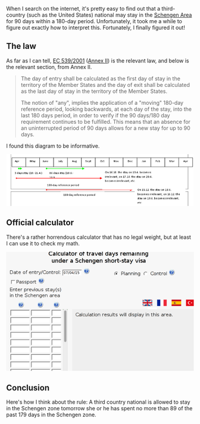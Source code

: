 When I search on the internet, it's pretty easy to find out that a
third-country (such as the United States) national may stay in the
[Schengen Area](https://en.wikipedia.org/wiki/Schengen_Area) for
90 days within a 180-day period. Unfortunately, it took me a while
to figure out exactly how to interpret this. Fortunately, I finally
figured it out!

## The law
As far as I can tell,
[EC 539/2001](http://ec.europa.eu/home-affairs/doc_centre/borders/docs/notification_visa_539_2001_en.pdf)
([Annex II](http://ec.europa.eu/dgs/home-affairs/pdf/20140429_handbook1_annexe_acte_autonome_part1_en.pdf))
is the relevant law, and below is the relevant section, from Annex II.

> The day of entry shall be calculated as the first day of stay in the
> territory of the Member States and the day of exit shall be calculated as the
> last day of stay in the territory of the Member States.
>
> The notion of "any", implies the application of a "moving" 180-day reference
> period, looking backwards, at each day of the stay, into the last 180 days
> period, in order to verify if the 90 days/180 day requirement continues to be
> fulfilled. This means that an absence for an uninterrupted period of 90 days
> allows for a new stay for up to 90 days. 

I found this diagram to be informative.

![Example 1, page 9, Annex II](example-1.png)

## Official calculator
There's a rather horrendous calculator that has no legal weight,
but at least I can use it to check my math.

[![Calculator of travel days remaining under a Schengen short-stay visa](calculator.png)](http://ec.europa.eu/dgs/home-affairs/what-we-do/policies/borders-and-visas/border-crossing/schengen_calculator_en.html)

## Conclusion
Here's how I think about the rule: A third country national is allowed to
stay in the Schengen zone tomorrow she or he has spent no more than 89 of
the past 179 days in the Schengen zone.
